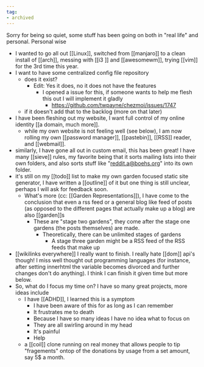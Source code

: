 ```yaml
---
tag:
- archived
---
```


Sorry for being so quiet, some stuff has been going on both in "real life" and personal. Personal wise

- I wanted to go all out [[Linux]], switched from [[manjaro]] to a clean install of [[arch]], messing with [[i3 ]] and [[awesomewm]], trying [[vim]] for the 3rd time this year.
- I want to have some centralized config file repository
	- does it exist?
		- Edit: Yes it does, no it does not have the features
			- I opened a issue for this, if someone wants to help me flesh this out I will implement it gladly
				- https://github.com/twpayne/chezmoi/issues/1747
	- if it doesn't add that to the backlog (more on that later)
- I have been fleshing out my website, I want full control of my online identity [[a domain, much more]]. 
	- while my own website is not feeling well (see below), I am now rolling my own [[password manager]], [[pastebin]], [[RSS]] reader, and [[webmail]].
- similarly, I have gone all out in custom email, this has been great! I have many [[sieve]] rules, my favorite being that it sorts mailing lists into their own folders, and also sorts stuff like "reddit.a@boehs.org" into its own folder.
- it's still on my [[todo]] list to make my own garden focused static site generator, I have written a [[outline]] of it but one thing is still unclear, perhaps I will ask for feedback soon.
	- What's more (cc: [[Garden Representations]]), I have come to the conclusion that even a rss feed or a general blog like feed of posts (as opposed to the different pages that actually make up a blog) are also [[garden]]s
		- These are "stage two gardens", they come after the stage one gardens (the posts themselves) are made.
			- Theoretically, there can be unlimited stages of gardens
				- A stage three garden might be a RSS feed of the RSS feeds that make up
- [[wikilinks everywhere]] I really want to finish. I really hate [[dom]] api's though! I miss well thought out programming languages (for instance, after setting innerhtml the variable becomes divorced and further changes don't do anything). I think I can finish it given time but more below.
- So, what do I focus my time on? I have so many great projects, more ideas include
	- I have [[ADHD]], I learned this is a symptom
		- I have been aware of this for as long as I can remember
		- It frustrates me to death
		- Because I have so many ideas I have no idea what to focus on
		- They are all swirling around in my head
		- It's painful
		- Help 
	- a [[coil]] clone running on real money that allows people to tip "fragements" ontop of the donations by usage from a set amount, say 5$ a month.